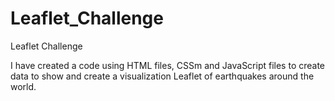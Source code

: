 # Leaflet_Challenge
Leaflet Challenge

I have created a code using HTML files, CSSm and JavaScript files to create data to show and create a visualization Leaflet of earthquakes around the world.
